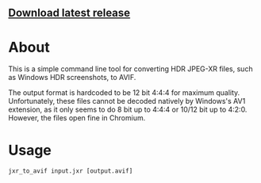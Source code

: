 ## [Download latest release](https://github.com/ledoge/jxr_to_avif/releases/latest/download/release.zip)

# About
This is a simple command line tool for converting HDR JPEG-XR files, such as Windows HDR screenshots, to AVIF.

The output format is hardcoded to be 12 bit 4:4:4 for maximum quality. Unfortunately, these files cannot be decoded natively by Windows's AV1 extension, as it only seems to do 8 bit up to 4:4:4 or 10/12 bit up to 4:2:0. However, the files open fine in Chromium.

# Usage
```
jxr_to_avif input.jxr [output.avif]
```
